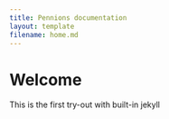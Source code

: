 ```yaml
---
title: Pennions documentation
layout: template
filename: home.md
--- 
```


# Welcome

This is the first try-out with built-in jekyll